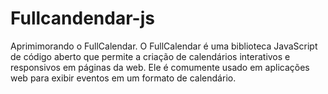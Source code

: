 # Fullcandendar-js
 Aprimimorando o FullCalendar. O FullCalendar é uma biblioteca JavaScript de código aberto que permite a criação de calendários interativos e responsivos em páginas da web. Ele é comumente usado em aplicações web para exibir eventos em um formato de calendário.
